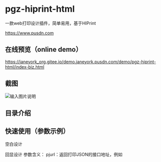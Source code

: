 # pgz-hiprint-html
一款web打印设计插件，简单易用，基于HIPrint

https://www.pusdn.com

## 在线预览（online demo）
https://janeyork_org.gitee.io/demo.janeyork.pusdn.com/demo/pgz-hiprint-html/index-biz.html



## 截图

![输入图片说明](https://images.gitee.com/uploads/images/2022/0126/171339_ce80dbbe_868742.png "屏幕截图.png")

## 目录介绍

## 快速使用（参数示例）

空白设计
[](http://127.0.0.1:8848/pgz-hiprint-html/index-biz.html)

回显设计
[](http://127.0.0.1:8848/pgz-hiprint-html/index-biz.html?pjurl=https%3A%2F%2Fmockapi.eolink.com%2FnXdA6kfce7bb03780dd6f2383cda5310baf683e854fbd05%2Fa)
参数含义：
pjurl：返回打印JSON的接口地址，例如
[](https://mockapi.eolink.com/nXdA6kfce7bb03780dd6f2383cda5310baf683e854fbd05/a)